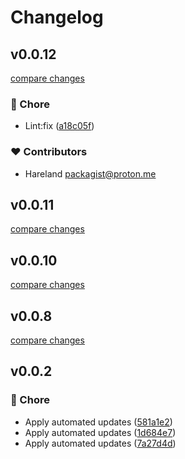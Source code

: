 # Changelog


## v0.0.12

[compare changes](https://github.com/onecode-no/event-service/compare/v0.0.11...v0.0.12)

### 🏡 Chore

- Lint:fix ([a18c05f](https://github.com/onecode-no/event-service/commit/a18c05f))

### ❤️ Contributors

- Hareland <packagist@proton.me>

## v0.0.11

[compare changes](https://github.com/onecode-no/event-service/compare/v0.0.10...v0.0.11)

## v0.0.10

[compare changes](https://github.com/onecode-no/event-service/compare/v0.0.8...v0.0.10)

## v0.0.8

[compare changes](https://github.com/onecode-no/event-service/compare/v0.0.7...v0.0.8)

## v0.0.2


### 🏡 Chore

- Apply automated updates ([581a1e2](https://github.com/onecode-no/event-service/commit/581a1e2))
- Apply automated updates ([1d684e7](https://github.com/onecode-no/event-service/commit/1d684e7))
- Apply automated updates ([7a27d4d](https://github.com/onecode-no/event-service/commit/7a27d4d))

